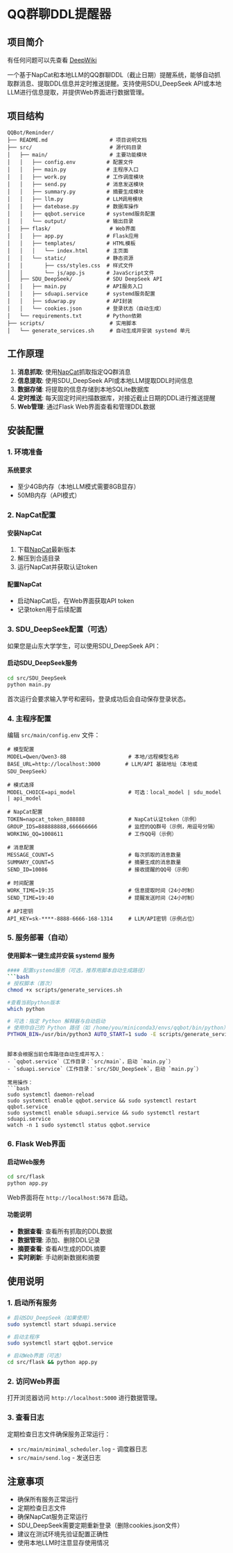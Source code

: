# QQ群聊DDL提醒器

## 项目简介
有任何问题可以先查看
[DeepWiki](https://deepwiki.com/codinghong666/Reminder)

一个基于NapCat和本地LLM的QQ群聊DDL（截止日期）提醒系统，能够自动抓取群消息、提取DDL信息并定时推送提醒。支持使用SDU_DeepSeek API或本地LLM进行信息提取，并提供Web界面进行数据管理。

## 项目结构

```
QQBot/Reminder/
├── README.md                    # 项目说明文档
├── src/                         # 源代码目录
│   ├── main/                    # 主要功能模块
│   │   ├── config.env          # 配置文件
│   │   ├── main.py             # 主程序入口
│   │   ├── work.py             # 工作调度模块
│   │   ├── send.py             # 消息发送模块
│   │   ├── summary.py          # 摘要生成模块
│   │   ├── llm.py              # LLM调用模块
│   │   ├── datebase.py         # 数据库操作
│   │   ├── qqbot.service       # systemd服务配置
│   │   └── output/             # 输出目录
│   ├── flask/                   # Web界面
│   │   ├── app.py              # Flask应用
│   │   ├── templates/          # HTML模板
│   │   │   └── index.html      # 主页面
│   │   └── static/             # 静态资源
│   │       ├── css/styles.css  # 样式文件
│   │       └── js/app.js       # JavaScript文件
│   ├── SDU_DeepSeek/           # SDU DeepSeek API
│   │   ├── main.py             # API服务入口
│   │   ├── sduapi.service      # systemd服务配置
│   │   ├── sduwrap.py          # API封装
│   │   └── cookies.json        # 登录状态（自动生成）
│   └── requirements.txt        # Python依赖
├── scripts/                     # 实用脚本
│   └── generate_services.sh     # 自动生成并安装 systemd 单元
```

## 工作原理

1. **消息抓取**: 使用[NapCat](https://github.com/NapNeko/NapCatQQ)抓取指定QQ群消息
2. **信息提取**: 使用SDU_DeepSeek API或本地LLM提取DDL时间信息
3. **数据存储**: 将提取的信息存储到本地SQLite数据库
4. **定时推送**: 每天固定时间扫描数据库，对接近截止日期的DDL进行推送提醒
5. **Web管理**: 通过Flask Web界面查看和管理DDL数据

## 安装配置

### 1. 环境准备

#### 系统要求
- 至少4GB内存（本地LLM模式需要8GB显存）
- 50MB内存（API模式）

### 2. NapCat配置

#### 安装NapCat
1. 下载[NapCat](https://github.com/NapNeko/NapCatQQ)最新版本
2. 解压到合适目录
3. 运行NapCat并获取认证token

#### 配置NapCat
- 启动NapCat后，在Web界面获取API token
- 记录token用于后续配置

### 3. SDU_DeepSeek配置（可选）

如果您是山东大学学生，可以使用SDU_DeepSeek API：

#### 启动SDU_DeepSeek服务
```bash
cd src/SDU_DeepSeek
python main.py
```

首次运行会要求输入学号和密码，登录成功后会自动保存登录状态。



### 4. 主程序配置

编辑 `src/main/config.env` 文件：

```env
# 模型配置
MODEL=Qwen/Qwen3-8B                    # 本地/远程模型名称
BASE_URL=http://localhost:3000        # LLM/API 基础地址（本地或SDU_DeepSeek）

# 模式选择
MODEL_CHOICE=api_model                 # 可选：local_model | sdu_model | api_model

# NapCat配置
TOKEN=napcat_token_888888              # NapCat认证token（示例）
GROUP_IDS=888888888,666666666          # 监控的QQ群号（示例，用逗号分隔）
WORKING_QQ=1008611                     # 工作QQ号（示例）

# 消息配置
MESSAGE_COUNT=5                        # 每次抓取的消息数量
SUMMARY_COUNT=5                        # 摘要生成的消息数量
SEND_ID=10086                          # 接收提醒的QQ号（示例）

# 时间配置
WORK_TIME=19:35                        # 信息提取时间（24小时制）
SEND_TIME=19:40                        # 提醒发送时间（24小时制）

# API密钥
API_KEY=sk-****-8888-6666-168-1314     # LLM/API密钥（示例占位）
```

### 5. 服务部署（自动）

#### 使用脚本一键生成并安装 systemd 服务
```bash
#### 配置systemd服务（可选，推荐用脚本自动生成路径）
```bash
# 授权脚本（首次）
chmod +x scripts/generate_services.sh

#查看当前python版本
which python

# 可选：指定 Python 解释器与自动启动
# 使用你自己的 Python 路径（如 /home/you/miniconda3/envs/qqbot/bin/python）
PYTHON_BIN=/usr/bin/python3 AUTO_START=1 sudo -E scripts/generate_services.sh
```
```

脚本会根据当前仓库路径自动生成并写入：
- `qqbot.service`（工作目录：`src/main`，启动 `main.py`）
- `sduapi.service`（工作目录：`src/SDU_DeepSeek`，启动 `main.py`）

常用操作：
```bash
sudo systemctl daemon-reload
sudo systemctl enable qqbot.service && sudo systemctl restart qqbot.service
sudo systemctl enable sduapi.service && sudo systemctl restart sduapi.service
watch -n 1 sudo systemctl status qqbot.service
```

### 6. Flask Web界面

#### 启动Web服务
```bash
cd src/flask
python app.py
```

Web界面将在 `http://localhost:5678` 启动。

#### 功能说明
- **数据查看**: 查看所有抓取的DDL数据
- **数据管理**: 添加、删除DDL记录
- **摘要查看**: 查看AI生成的DDL摘要
- **实时刷新**: 手动刷新数据和摘要


## 使用说明

### 1. 启动所有服务
```bash
# 启动SDU_DeepSeek（如果使用）
sudo systemctl start sduapi.service

# 启动主程序
sudo systemctl start qqbot.service

# 启动Web界面（可选）
cd src/flask && python app.py
```

### 2. 访问Web界面
打开浏览器访问 `http://localhost:5000` 进行数据管理。

### 3. 查看日志
定期检查日志文件确保服务正常运行：
- `src/main/minimal_scheduler.log` - 调度器日志
- `src/main/send.log` - 发送日志

## 注意事项

- 确保所有服务正常运行
- 定期检查日志文件
- 确保NapCat服务正常运行
- SDU_DeepSeek需要定期重新登录（删除cookies.json文件）
- 建议在测试环境先验证配置正确性
- 使用本地LLM时注意显存使用情况
